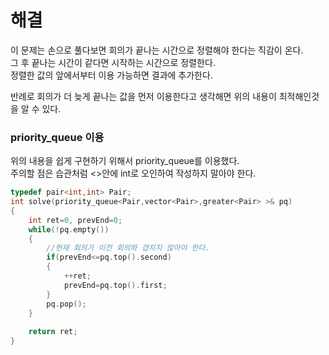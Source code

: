 # 해결
이 문제는 손으로 풀다보면 회의가 끝나는 시간으로 정렬해야 한다는 직감이 온다.  
그 후 끝나는 시간이 같다면 시작하는 시간으로 정렬한다.  
정렬한 값의 앞에서부터 이용 가능하면 결과에 추가한다.  

반례로 회의가 더 늦게 끝나는 값을 먼저 이용한다고 생각해면 위의 내용이 최적해인것을 알 수 있다.

### priority_queue 이용 
위의 내용을 쉽게 구현하기 위해서 priority_queue를 이용했다.  
주의할 점은 습관처럼 <>안에 int로 오인하여 작성하지 말아야 한다.  
```c++
typedef pair<int,int> Pair;
int solve(priority_queue<Pair,vector<Pair>,greater<Pair> >& pq)
{
    int ret=0, prevEnd=0;
    while(!pq.empty())
    {
        //현재 회의가 이전 회의와 겹치지 않아야 한다.
        if(prevEnd<=pq.top().second)
        {
            ++ret;
            prevEnd=pq.top().first;
        }
        pq.pop();
    }
    
    return ret;
}
```
